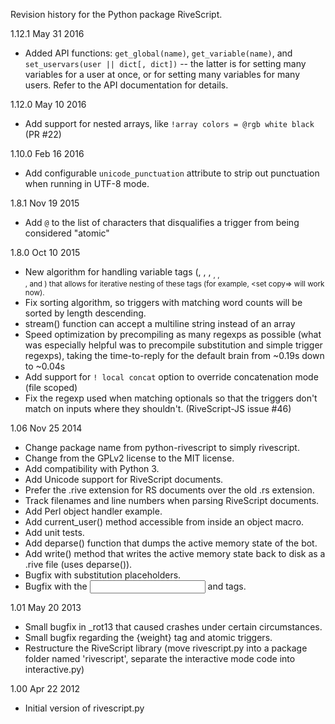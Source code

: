 Revision history for the Python package RiveScript.

1.12.1  May 31 2016
  - Added API functions: `get_global(name)`, `get_variable(name)`, and
    `set_uservars(user || dict[, dict])` -- the latter is for setting many
    variables for a user at once, or for setting many variables for many users.
    Refer to the API documentation for details.

1.12.0  May 10 2016
  - Add support for nested arrays, like `!array colors = @rgb white black`
    (PR #22)

1.10.0  Feb 16 2016
  - Add configurable `unicode_punctuation` attribute to strip out punctuation
    when running in UTF-8 mode.

1.8.1  Nov 19 2015
  - Add `@` to the list of characters that disqualifies a trigger from being
    considered "atomic"

1.8.0  Oct 10 2015
  - New algorithm for handling variable tags (<get>, <set>, <add>, <sub>,
    <mult>, <div>, <bot> and <env>) that allows for iterative nesting of
    these tags (for example, <set copy=<get orig>> will work now).
  - Fix sorting algorithm, so triggers with matching word counts will be
    sorted by length descending.
  - stream() function can accept a multiline string instead of an array
  - Speed optimization by precompiling as many regexps as possible (what was
    especially helpful was to precompile substitution and simple trigger
    regexps), taking the time-to-reply for the default brain from ~0.19s down
    to ~0.04s
  - Add support for `! local concat` option to override concatenation mode
    (file scoped)
  - Fix the regexp used when matching optionals so that the triggers don't match
    on inputs where they shouldn't. (RiveScript-JS issue #46)

1.06  Nov 25 2014
  - Change package name from python-rivescript to simply rivescript.
  - Change from the GPLv2 license to the MIT license.
  - Add compatibility with Python 3.
  - Add Unicode support for RiveScript documents.
  - Prefer the .rive extension for RS documents over the old .rs extension.
  - Track filenames and line numbers when parsing RiveScript documents.
  - Add Perl object handler example.
  - Add current_user() method accessible from inside an object macro.
  - Add unit tests.
  - Add deparse() function that dumps the active memory state of the bot.
  - Add write() method that writes the active memory state back to disk as a
    .rive file (uses deparse()).
  - Bugfix with substitution placeholders.
  - Bugfix with the <input> and <reply> tags.

1.01  May 20 2013
  - Small bugfix in _rot13 that caused crashes under certain circumstances.
  - Small bugfix regarding the {weight} tag and atomic triggers.
  - Restructure the RiveScript library (move rivescript.py into a package
    folder named 'rivescript', separate the interactive mode code into
    interactive.py)

1.00  Apr 22 2012
  - Initial version of rivescript.py
